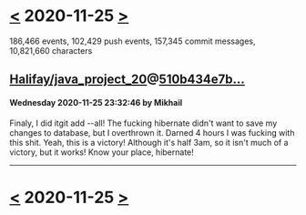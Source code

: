 # [<](2020-11-24.md) 2020-11-25 [>](2020-11-26.md)

186,466 events, 102,429 push events, 157,345 commit messages, 10,821,660 characters


## [Halifay/java_project_20](https://github.com/Halifay/java_project_20)@[510b434e7b...](https://github.com/Halifay/java_project_20/commit/510b434e7b7e2a4abac77b75af9648032cb8a749)
#### Wednesday 2020-11-25 23:32:46 by Mikhail

Finaly, I did itgit add --all! The fucking hibernate didn't want to save my changes to database, but I overthrown it. Darned 4 hours I was fucking with this shit. Yeah, this is a victory! Although it's half 3am, so it isn't much of a victory, but it works! Know your place, hibernate!

---

# [<](2020-11-24.md) 2020-11-25 [>](2020-11-26.md)

